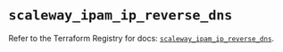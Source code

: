 # `scaleway_ipam_ip_reverse_dns`

Refer to the Terraform Registry for docs: [`scaleway_ipam_ip_reverse_dns`](https://registry.terraform.io/providers/scaleway/scaleway/2.53.0/docs/resources/ipam_ip_reverse_dns).
